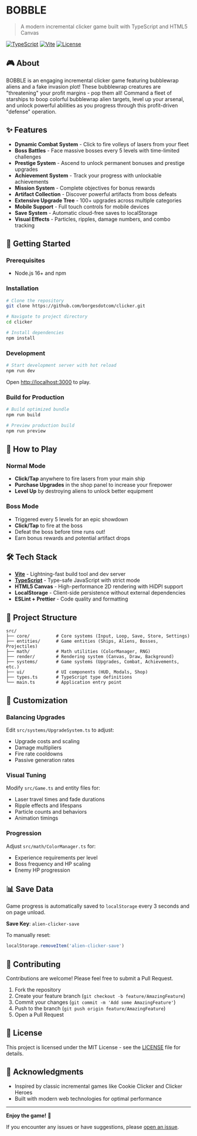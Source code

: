 # BOBBLE

> A modern incremental clicker game built with TypeScript and HTML5 Canvas

[![TypeScript](https://img.shields.io/badge/TypeScript-5.6-blue.svg)](https://www.typescriptlang.org/)
[![Vite](https://img.shields.io/badge/Vite-6.0-646CFF.svg)](https://vitejs.dev/)
[![License](https://img.shields.io/badge/License-MIT-green.svg)](LICENSE)

## 🎮 About

BOBBLE is an engaging incremental clicker game featuring bubblewrap aliens and a fake invasion plot! These bubblewrap creatures are "threatening" your profit margins - pop them all! Command a fleet of starships to boop colorful bubblewrap alien targets, level up your arsenal, and unlock powerful abilities as you progress through this profit-driven "defense" operation.

## ✨ Features

- **Dynamic Combat System** - Click to fire volleys of lasers from your fleet
- **Boss Battles** - Face massive bosses every 5 levels with time-limited challenges
- **Prestige System** - Ascend to unlock permanent bonuses and prestige upgrades
- **Achievement System** - Track your progress with unlockable achievements
- **Mission System** - Complete objectives for bonus rewards
- **Artifact Collection** - Discover powerful artifacts from boss defeats
- **Extensive Upgrade Tree** - 100+ upgrades across multiple categories
- **Mobile Support** - Full touch controls for mobile devices
- **Save System** - Automatic cloud-free saves to localStorage
- **Visual Effects** - Particles, ripples, damage numbers, and combo tracking

## 🚀 Getting Started

### Prerequisites

- Node.js 16+ and npm

### Installation

```bash
# Clone the repository
git clone https://github.com/borgesdotcom/clicker.git

# Navigate to project directory
cd clicker

# Install dependencies
npm install
```

### Development

```bash
# Start development server with hot reload
npm run dev
```

Open [http://localhost:3000](http://localhost:3000) to play.

### Build for Production

```bash
# Build optimized bundle
npm run build

# Preview production build
npm run preview
```

## 🎯 How to Play

### Normal Mode

- **Click/Tap** anywhere to fire lasers from your main ship
- **Purchase Upgrades** in the shop panel to increase your firepower
- **Level Up** by destroying aliens to unlock better equipment

### Boss Mode

- Triggered every 5 levels for an epic showdown
- **Click/Tap** to fire at the boss
- Defeat the boss before time runs out!
- Earn bonus rewards and potential artifact drops

## 🛠️ Tech Stack

- **[Vite](https://vitejs.dev/)** - Lightning-fast build tool and dev server
- **[TypeScript](https://www.typescriptlang.org/)** - Type-safe JavaScript with strict mode
- **HTML5 Canvas** - High-performance 2D rendering with HiDPI support
- **LocalStorage** - Client-side persistence without external dependencies
- **ESLint + Prettier** - Code quality and formatting

## 📁 Project Structure

```
src/
├── core/          # Core systems (Input, Loop, Save, Store, Settings)
├── entities/      # Game entities (Ships, Aliens, Bosses, Projectiles)
├── math/          # Math utilities (ColorManager, RNG)
├── render/        # Rendering system (Canvas, Draw, Background)
├── systems/       # Game systems (Upgrades, Combat, Achievements, etc.)
├── ui/            # UI components (HUD, Modals, Shop)
├── types.ts       # TypeScript type definitions
└── main.ts        # Application entry point
```

## 🎨 Customization

### Balancing Upgrades

Edit `src/systems/UpgradeSystem.ts` to adjust:
- Upgrade costs and scaling
- Damage multipliers
- Fire rate cooldowns
- Passive generation rates

### Visual Tuning

Modify `src/Game.ts` and entity files for:
- Laser travel times and fade durations
- Ripple effects and lifespans
- Particle counts and behaviors
- Animation timings

### Progression

Adjust `src/math/ColorManager.ts` for:
- Experience requirements per level
- Boss frequency and HP scaling
- Enemy HP progression

## 📊 Save Data

Game progress is automatically saved to `localStorage` every 3 seconds and on page unload.

**Save Key**: `alien-clicker-save`

To manually reset:
```javascript
localStorage.removeItem('alien-clicker-save')
```

## 🤝 Contributing

Contributions are welcome! Please feel free to submit a Pull Request.

1. Fork the repository
2. Create your feature branch (`git checkout -b feature/AmazingFeature`)
3. Commit your changes (`git commit -m 'Add some AmazingFeature'`)
4. Push to the branch (`git push origin feature/AmazingFeature`)
5. Open a Pull Request

## 📝 License

This project is licensed under the MIT License - see the [LICENSE](LICENSE) file for details.

## 🙏 Acknowledgments

- Inspired by classic incremental games like Cookie Clicker and Clicker Heroes
- Built with modern web technologies for optimal performance

---

**Enjoy the game!** 🚀

If you encounter any issues or have suggestions, please [open an issue](https://github.com/borgesdotcom/clicker/issues).
